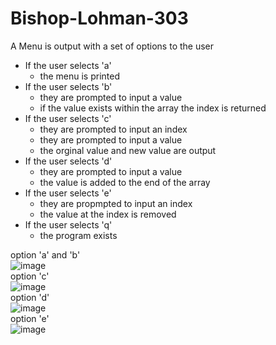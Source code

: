 # Bishop-Lohman-303
A Menu is output with a set of options to the user<br />
- If the user selects 'a'<br />
  - the menu is printed<br />
- If the user selects 'b' <br />
  - they are prompted to input a value<br />
  - if the value exists within the array the index is returned<br />
- If the user selects 'c'<br />
  - they are prompted to input an index<br />
  - they are prompted to input a value<br />
  - the orginal value and new value are output<br />
- If the user selects 'd'<br />
  - they are prompted to input a value<br />
  - the value is added to the end of the array<br />
- If the user selects 'e'<br />
  - they are propmpted to input an index<br />
  - the value at the index is removed<br />
- If the user selects 'q'<br />
  - the program exists<br />
 
option 'a' and 'b'<br />
![image](https://user-images.githubusercontent.com/90850429/192043780-8a474b7e-6f46-41a6-9e13-f306661ad891.png)<br />
option 'c'<br />
![image](https://user-images.githubusercontent.com/90850429/192043965-8a8445c7-44b3-4124-8a00-78180299e2ff.png)<br />
option 'd'<br />
![image](https://user-images.githubusercontent.com/90850429/192044143-41c26fef-613d-422f-bb07-907510c95512.png)<br />
option 'e'<br />
![image](https://user-images.githubusercontent.com/90850429/192058946-5ba4138c-621a-4bf0-9396-972f7507613d.png)<br />

